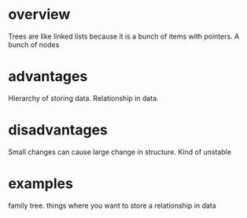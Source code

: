 # overview
Trees are like linked lists because it is a bunch of items with pointers. A bunch of nodes
# advantages
HIerarchy of storing data. Relationship in data.
# disadvantages
Small changes can cause large change in structure. Kind of unstable
# examples
family tree. things where you want to store a relationship in data
